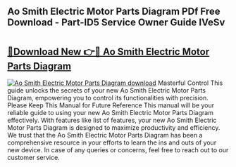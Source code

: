 ## Ao Smith Electric Motor Parts Diagram PDf Free Download - Part-ID5 Service Owner Guide IVeSv

# <h2><a href="http://dfp9pj.blite.top/?on=Ao+Smith+Electric+Motor+Parts+Diagram">🔗Download New 👉🔴 Ao Smith Electric Motor Parts Diagram</a></h2>

[![Ao Smith Electric Motor Parts Diagram download](https://i.imgur.com/lujVjoI.png)](http://dfp9pj.blite.top/?on=Ao+Smith+Electric+Motor+Parts+Diagram)
Masterful Control This guide unlocks the secrets of your new Ao Smith Electric Motor Parts Diagram, empowering you to control its functionalities with precision. Please Keep This Manual for Future Reference This manual will be your reliable guide to using your new Ao Smith Electric Motor Parts Diagram effectively. With features like list of features, your new Ao Smith Electric Motor Parts Diagram is designed to maximize productivity and efficiency. We trust that the Ao Smith Electric Motor Parts Diagram has been a comprehensive resource in your efforts to learn the ins and outs of your new device. In case of any queries or concerns, feel free to reach out to our customer service.
